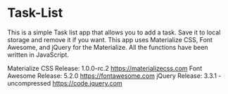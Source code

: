 # Task-List

This is a simple Task list app that allows you to add a task. Save it to local storage and remove it if you want.
This app uses Materialize CSS, Font Awesome, and jQuery for the Materialize. All the functions have been written in JavaScript.

Materialize CSS Release: 1.0.0-rc.2 https://materializecss.com
Font Awesome Release: 5.2.0 https://fontawesome.com
jQuery Release: 3.3.1 - uncompressed  https://code.jquery.com
